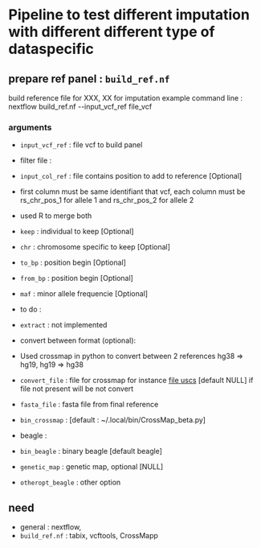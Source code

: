 # Pipeline to test different imputation with different different type of dataspecific  
## prepare ref panel : `build_ref.nf`
build reference file for XXX, XX for imputation
example command line : 
nextflow build_ref.nf --input_vcf_ref file_vcf

### arguments 
* `input_vcf_ref` :  file vcf to build panel
* filter file :
 * `input_col_ref` : file contains position to add to reference [Optional]
  * first column must be same identifiant that vcf, each column must be rs\_chr\_pos\_1 for allele 1 and rs\_chr\_pos\_2 for allele 2
  * used R to merge both
 * `keep` : individual to keep  [Optional]
 * `chr` : chromosome specific to keep [Optional]
 * `to_bp` : position begin [Optional]
 * `from_bp` : position begin [Optional]
 * `maf` : minor allele frequencie [Optional]
* to do :
 * `extract` : not implemented
* convert between format (optional):
 * Used crossmap in python to convert between 2 references hg38 => hg19, hg19 => hg38 
 * `convert_file` : file for crossmap for instance [file uscs](http://hgdownload.cse.ucsc.edu/goldenpath/hg38/liftOver/) [default NULL] if file not present will be not convert
 * `fasta_file` : fasta file from final reference 
 * `bin_crossmap` : [default : ~/.local/bin/CrossMap_beta.py]

* beagle :
 * `bin_beagle` : binary beagle [default beagle]
 * `genetic_map` : genetic map, optional [NULL]
 * `otheropt_beagle` : other option 


## need
* general : nextflow,  
* `build_ref.nf` :  tabix, vcftools, CrossMapp
